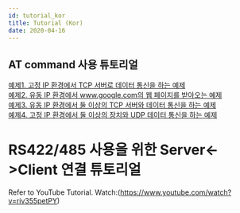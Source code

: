 ```yaml
---
id: tutorial_kor
title: Tutorial (Kor)
date: 2020-04-16
---
```




## AT command 사용 튜토리얼

[예제1. 고정 IP 환경에서 TCP 서버로 데이터 통신을 하는
예제](/products/wiz550s2e/wiz550s2e_tutorial_kr/exam1)  
[예제2. 유동 IP 환경에서 www.google.com의 웹 페이지를 받아오는
예제](/products/wiz550s2e/wiz550s2e_tutorial_kr/exam2)  
[예제3. 유동 IP 환경에서 둘 이상의 TCP 서버와 데이터 통신을 하는
예제](/products/wiz550s2e/wiz550s2e_tutorial_kr/exam3)  
[예제4. 고정 IP 환경에서 둘 이상의 장치와 UDP 데이터 통신을 하는
예제](/products/wiz550s2e/wiz550s2e_tutorial_kr/exam4)

# RS422/485 사용을 위한 Server\<-\>Client 연결 튜토리얼

Refer to YouTube Tutorial.
Watch:(https://www.youtube.com/watch?v=riv355petPY)
